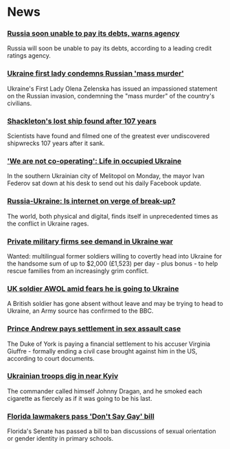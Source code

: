 # News
### [Russia soon unable to pay its debts, warns agency](https://www.bbc.com/news/business-60672085)
Russia will soon be unable to pay its debts, according to a leading credit ratings agency.
### [Ukraine first lady condemns Russian 'mass murder'](https://www.bbc.com/news/world-europe-60674333)
Ukraine's First Lady Olena Zelenska has issued an impassioned statement on the Russian invasion, condemning the "mass murder" of the country's civilians.
### [Shackleton's lost ship found after 107 years](https://www.bbc.com/news/science-environment-60662541)
Scientists have found and filmed one of the greatest ever undiscovered shipwrecks 107 years after it sank.
### ['We are not co-operating': Life in occupied Ukraine](https://www.bbc.com/news/world-europe-60670173)
In the southern Ukrainian city of Melitopol on Monday, the mayor Ivan Federov sat down at his desk to send out his daily Facebook update.
### [Russia-Ukraine: Is internet on verge of break-up?](https://www.bbc.com/news/technology-60661987)
The world, both physical and digital, finds itself in unprecedented times as the conflict in Ukraine rages.
### [Private military firms see demand in Ukraine war](https://www.bbc.com/news/world-us-canada-60669763)
Wanted: multilingual former soldiers willing to covertly head into Ukraine for the handsome sum of up to $2,000 (£1,523) per day - plus bonus - to help rescue families from an increasingly grim conflict.
### [UK soldier AWOL amid fears he is going to Ukraine](https://www.bbc.com/news/uk-60675671)
A British soldier has gone absent without leave and may be trying to head to Ukraine, an Army source has confirmed to the BBC.
### [Prince Andrew pays settlement in sex assault case](https://www.bbc.com/news/uk-60667111)
The Duke of York is paying a financial settlement to his accuser Virginia Giuffre - formally ending a civil case brought against him in the US, according to court documents.
### [Ukrainian troops dig in near Kyiv](https://www.bbc.com/news/world-europe-60671329)
The commander called himself Johnny Dragan, and he smoked each cigarette as fiercely as if it was going to be his last. 
### [Florida lawmakers pass 'Don't Say Gay' bill](https://www.bbc.com/news/world-us-canada-60576847)
Florida's Senate has passed a bill to ban discussions of sexual orientation or gender identity in primary schools.
